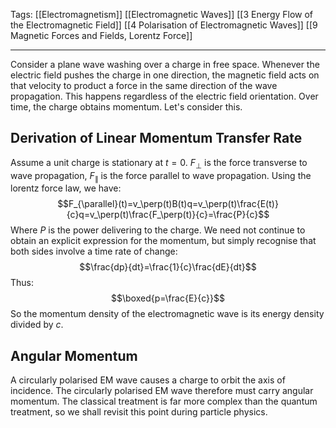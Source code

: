 Tags: [[Electromagnetism]] [[Electromagnetic Waves]] [[3 Energy Flow of the Electromagnetic Field]] [[4 Polarisation of Electromagnetic Waves]] [[9 Magnetic Forces and Fields, Lorentz Force]]
___
Consider a plane wave washing over a charge in free space. Whenever the electric field pushes the charge in one direction, the magnetic field acts on that velocity to product a force in the same direction of the wave propagation. This happens regardless of the electric field orientation. Over time, the charge obtains momentum. Let's consider this. 
## Derivation of Linear Momentum Transfer Rate
Assume a unit charge is stationary at $t=0$. $F_\perp$ is the force transverse to wave propagation, $F_\parallel$ is the force parallel to wave propagation. Using the lorentz force law, we have: 
$$F_{\parallel}(t)=v_\perp(t)B(t)q=v_\perp(t)\frac{E(t)}{c}q=v_\perp(t)\frac{F_\perp(t)}{c}=\frac{P}{c}$$
Where $P$ is the power delivering to the charge. We need not continue to obtain an explicit expression for the momentum, but simply recognise that both sides involve a time rate of change: 
$$\frac{dp}{dt}=\frac{1}{c}\frac{dE}{dt}$$
Thus: 
$$\boxed{p=\frac{E}{c}}$$
So the momentum density of the electromagnetic wave is its energy density divided by $c$. 
## Angular Momentum
A circularly polarised EM wave causes a charge to orbit the axis of incidence. The circularly polarised EM wave therefore must carry angular momentum. The classical treatment is far more complex than the quantum treatment, so we shall revisit this point during particle physics. 